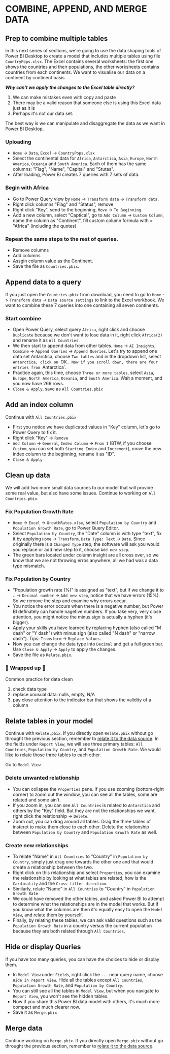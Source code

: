 # COMBINE, APPEND, AND MERGE DATA

## Prep to combine multiple tables

In this next series of sections, we're going to use the data shaping tools of Power BI Desktop to create a model that includes multiple tables using file `CountryPops.xlsx`. The Excel contains several worksheets: the first one shows the countries and their populations, the other worksheets contains countries from each continents. We want to visualise our data on a continent by continent basis.

***Why can't we apply the changes to the Excel table directly?***

1. We can make mistakes even with copy and paste
2. There may be a valid reason that someone else is using this Excel data just as it is
3. Perhaps it's not our data set.

The best way is we can manipulate and disaggregate the data as we want in Power BI Desktop.

### Uploading
- `Home` -> `Data`, `Excel` -> `CountryPops.xlsx`
- Select the continental data for `Africa`, `Antarctica`, `Asia`, `Europe`, `North America`, `Oceania` and `South America`. Each of them has the same columns: "Flag", "Name", "Capital" and "Stutas".
- After loading, Power BI creates 7 queries with 7 sets of data.

### Begin with Africa
- Go to Power Query view by `Home` -> `Transform data` -> `Transform data`.
- Right click columns "Flag" and "Status", remove
- Right click "Key", send to the beginning, `Move` -> `To Beginning`.
- Add a new column, select "Captical", go to `Add Column` -> `Custom Column`, name the column as "Continent", fill custom column formula with = "Africa" (including the quotes)

### Repeat the same steps to the rest of queries.
- Remove columns
- Add columns
- Assgin column value as the Continent.
- Save the file as `Countries.pbix`.

## Append data to a query

If you just open the `Countries.pbix` from download, you need to go to `Home` -> `Transform data` -> `Data source settings` to link to the Excel workbook. We want to combine these 7 queries into one containing all seven continents.

### Start combine
- Open Power Query, select query `Africa`, right click and choose `Duplicate` because we don't want to lose data in it, right click `Africa(2)` and rename it as `All Countries`.
- We then start to append data from other tables. `Home` -> `AI Insights`, `Combine` -> `Append Queries` -> `Append Queries`. Let's try to append one data set Antarctica, choose `Two tables` and in the dropdown list, select `Antarctica, click on `OK`. Now if you scroll down, there are four entries from `Antarctica`.
- Practice again, this time, choose `Three or more tables`, select `Asia`, `Europe`, `North America`, `Oceania`, and `South America`. Wait a moment, and you now have 269 rows.
- `Close & Apply`, save as `All Countries.pbix`

## Add an index column
Continue with `All Countries.pbix`

- First you notice we have duplicated values in "Key" column, let's go to Power Query to fix it.
- Right click "Key" -> `Remove`
- `Add Column` -> `General`, `Index Column` -> `From 1` (BTW, if you choose `Custom`, you can set both `Starting Index` and `Increment`), move the new index column to the beginning, rename it as "ID".
- `Close & Apply`

## Clean up data
We will add two more small data sources to our model that will provide some real value, but also have some issues. Continue to working on `All Countries.pbix`.

### Fix Population Growth Rate

- `Home` -> `Excel` -> `GrowthRates.xlsx`, select `Population by Country` and `Population Growth Rate`, go to Power Query Editor.
- Select `Population by Country`, the "Date" column is with type "text", fix it by applying `Home` -> `Transform`, `Data Type: Text` -> `Date`. Since originally there is a `Changed Type` step, the software will ask you would you replace or add new step to it, choose `Add new step`.
- The green bars located under column insight are all cross over, so we know that we are not throwing erros anywhere, all we had was a data type mismatch.

### Fix Population by Country

- "Population growth rate (%)" is assigned as "text", but if we change it to .. -> `Decimal number` -> `Add new step`, notice that we have errors (15%). So we remove the step and examine why errors occur.
- You notice the error occurs when there is a negative number, but Power BI definately can handle nagetive numbers. If you take very, very close attention, you might notice the minus sign is actually a hyphen (it's bigger).
- Apply your skills you have learned by replacing hyphen (also called "M dash" or "Y dash") with minus sign (also called "N dash" or "narrow dash"). Tips: `Transform` -> `Replace Values`.
- Now you can change the data type into `Decimal` and get a full green bar. Use `Close & Apply` -> `Apply` to apply the changes.
- Save the file as `Relate.pbix`.

### :dizzy: Wrapped up :dizzy:
Common practice for data clean
1. check data type
2. replace unusual data: nulls, empty, N/A
3. pay close attention to the indicator bar that shows the validity of a column

## Relate tables in your model
Continue with `Relate.pbix`. If you directly open `Relate.pbix` without go throught the previous section, remember to [relate it to the data source](https://github.com/HuaijiGao/Resourse_Power-BI-Desktop/tree/main/Chapter04#append-data-to-a-query). In the fields under `Report View`, we will see three primary tables: `All Countries`, `Population by Country`, and `Population Growth Rate`. We would llike to relate those three tables to each other.

Go to `Model View`

### Delete unwanted relationship
- You can collapse the `Properties` pane. If you use zooming (bottom-right corner) to zoom out the window, you can see all the tables, some are related and some ain't.
- If you zoom in, you can see `All Countries` is related to `Antarctica` and others by the "Key" field. But they are not the relationships we want, right click the relationship -> `Delete`.
- Zoom out, you can drag around all tables. Drag the three tables of insteret to make them close to each other. Delete the relationship between `Population by Country` and `Population Growth Rate` as well.

### Create new relationships
- To relate "Name" in `All Countries` to "Country" in `Population by Country`, simply just drag one towards the other one and that would create a relationship between the two.
- Right click on this relationship and select `Properties`, you can examine the relationship by looking at what tables are related, how is the `Cardinality` and the `Cross filter direction`.
- Similarly, relate "Name" in `All Countries` to "Country" in `Population Growth Rate`
- We could have removed the other tables, and asked Power BI to attempt to determine what the relationships are in the model that works. But if you know what the columns are then it's equally easy to open the `Model View`, and relate them by yourself.
- Finally, by relating these tables, we can ask valid questions such as the `Population Growth Rate` in a country versus the current population because they are both related through `All Countries`.

## Hide or display Queries

If you have too many queries, you can have the choices to hide or display them.

- In `Model View` under `Fields`, right click the `...` near query name, choose `Hide in report view`. Hide all the tables except `All Countries`, `Population Growth Rate`, and `Population by Country`.
- You can still see all the tables in `Model View`, but when you navigate to `Report View`, you won't see the hidden tables.
- Now if you share this Power BI data model with others, it's much more compact and much clearer now.
- Save it as `Merge.pbix`

## Merge data
Continue working on `Merge.pbix`. If you directly open `Merge.pbix` without go throught the previous section, remember to [relate it to the data source](https://github.com/HuaijiGao/Resourse_Power-BI-Desktop/tree/main/Chapter04#append-data-to-a-query).
